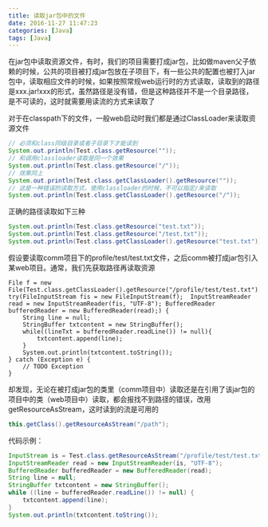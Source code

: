 ```yaml
---
title: 读取jar包中的文件
date: 2016-11-27 11:47:23
categories: [Java]
tags: [Java]
---
```

在jar包中读取资源文件，有时，我们的项目需要打成jar包，比如做maven父子依赖的时候，公共的项目被打成jar包放在子项目下，有一些公共的配置也被打入jar包中，读取相应文件的时候，如果按照常规web运行时的方式读取，读取到的路径是xxx.jar!xxx的形式，虽然路径是没有错，但是这种路径并不是一个目录路径，是不可读的，这时就需要用读流的方式来读取了

对于在classpath下的文件，一般web启动时我们都是通过ClassLoader来读取资源文件
```Java
// 必须和class同级目录或者子目录下才能读到
System.out.println(Test.class.getResource(""));
// 和调用classloader读取是同一个效果
System.out.println(Test.class.getResource("/"));
// 效果同上
System.out.println(Test.class.getClassLoader().getResource(""));
// 这是一种错误的读取方式，使用classloader的时候，不可以指定/来读取
System.out.println(Test.class.getClassLoader().getResource("/"));
```
正确的路径读取如下三种
```Java
System.out.println(Test.class.getResource("test.txt"));  
System.out.println(Test.class.getResource("/test.txt"));  
System.out.println(Test.class.getClassLoader().getResource("test.txt"));
```
假设要读取comm项目下的profile/test/test.txt文件，之后comm被打成jar包引入某web项目。通常，我们先获取路径再读取资源
```
File f = new File(Test.class.getClassLoader().getResource("/profile/test/test.txt").getPath());
try(FileInputStream fis = new FileInputStream(f);  InputStreamReader read = new InputStreamReader(fis, "UTF-8"); BufferedReader bufferedReader = new BufferedReader(read);) {
	String line = null;
	StringBuffer txtcontent = new StringBuffer();
	while((lineTxt = bufferedReader.readLine()) != null){
		txtcontent.append(line);
	}
	System.out.println(txtcontent.toString());
} catch (Exception e) {
	// TODO Exception
}
```
却发现，无论在被打成jar包的类里（comm项目中）读取还是在引用了该jar包的项目中的类（web项目中）读取，都会报找不到路径的错误，改用getResourceAsStream，这时读到的流是可用的
```Java
this.getClass().getResourceAsStream("/path"); 
```
代码示例：
```Java
InputStream is = Test.class.getResourceAsStream("/profile/test/test.txt");
InputStreamReader read = new InputStreamReader(is, "UTF-8");
BufferedReader bufferedReader = new BufferedReader(read);
String line = null;
StringBuffer txtcontent = new StringBuffer();
while ((line = bufferedReader.readLine()) != null) {
	txtcontent.append(line);
}
System.out.println(txtcontent.toString());
```
